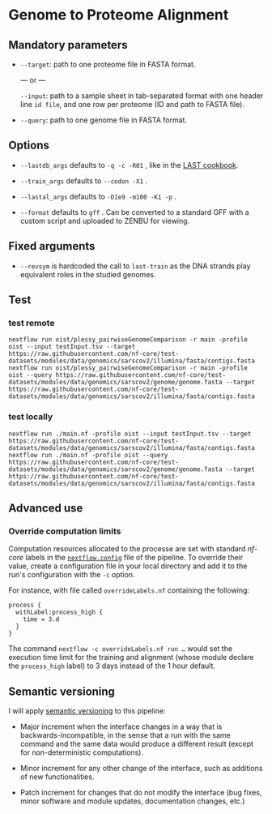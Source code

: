 # Genome to Proteome Alignment

## Mandatory parameters

 * `--target`: path to one proteome file in FASTA format.

   — or —

   `--input`: path to a sample sheet in tab-separated format with one header
   line `id	file`, and one row per proteome (ID and path to FASTA file).


 * `--query`: path to one genome file in FASTA format.

## Options

 * `--lastdb_args` defaults to `-q -c -R01` , like in the
   [LAST cookbook](https://gitlab.com/mcfrith/last/-/blob/main/doc/last-cookbook.rst).

 * `--train_args` defaults to `--codon -X1` .

 * `--lastal_args` defaults to `-D1e9 -m100 -K1 -p` . 

 * `--format` defaults to `gff` . Can be converted to a standard GFF with a custom script
   and uploaded to ZENBU for viewing. 


## Fixed arguments

 * `--revsym` is hardcoded the call to `last-train` as the DNA strands
   play equivalent roles in the studied genomes.

## Test

### test remote

    nextflow run oist/plessy_pairwiseGenomeComparison -r main -profile oist --input testInput.tsv --target https://raw.githubusercontent.com/nf-core/test-datasets/modules/data/genomics/sarscov2/illumina/fasta/contigs.fasta
    nextflow run oist/plessy_pairwiseGenomeComparison -r main -profile oist --query https://raw.githubusercontent.com/nf-core/test-datasets/modules/data/genomics/sarscov2/genome/genome.fasta --target https://raw.githubusercontent.com/nf-core/test-datasets/modules/data/genomics/sarscov2/illumina/fasta/contigs.fasta

### test locally

    nextflow run ./main.nf -profile oist --input testInput.tsv --target https://raw.githubusercontent.com/nf-core/test-datasets/modules/data/genomics/sarscov2/illumina/fasta/contigs.fasta
    nextflow run ./main.nf -profile oist --query https://raw.githubusercontent.com/nf-core/test-datasets/modules/data/genomics/sarscov2/genome/genome.fasta --target https://raw.githubusercontent.com/nf-core/test-datasets/modules/data/genomics/sarscov2/illumina/fasta/contigs.fasta


## Advanced use

### Override computation limits

Computation resources allocated to the processe are set with standard _nf-core_
labels in the [`nextflow.config`](./nextflow.config) file of the pipeline.  To
override their value, create a configuration file in your local directory and
add it to the run's configuration with the `-c` option.

For instance, with file called `overrideLabels.nf` containing the following:

```
process {
  withLabel:process_high {
    time = 3.d
  }
}
```

The command `nextflow -c overrideLabels.nf run …` would set the execution time
limit for the training and alignment (whose module declare the `process_high`
label) to 3 days instead of the 1 hour default.


## Semantic versioning

I will apply [semantic versioning](https://semver.org/) to this pipeline:

 - Major increment when the interface changes in a way that is
   backwards-incompatible, in the sense that a run with the same command and
   the same data would produce a different result (except for non-deterministic
   computations).

 - Minor increment for any other change of the interface, such as additions of
   new functionalities.

 - Patch increment for changes that do not modify the interface (bug fixes,
   minor software and module updates, documentation changes, etc.)
